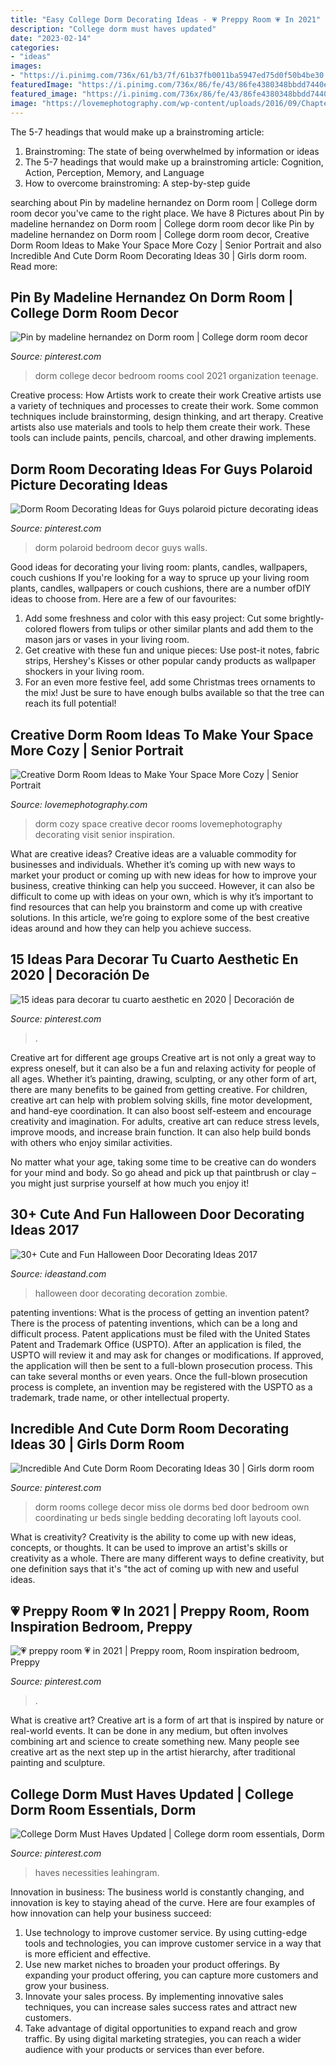 ```yaml
---
title: "Easy College Dorm Decorating Ideas - 💗 Preppy Room 💗 In 2021"
description: "College dorm must haves updated"
date: "2023-02-14"
categories:
- "ideas"
images:
- "https://i.pinimg.com/736x/61/b3/7f/61b37fb0011ba5947ed75d0f50b4be30.jpg"
featuredImage: "https://i.pinimg.com/736x/86/fe/43/86fe4380348bbdd7440e74d6da8c0f3f.jpg"
featured_image: "https://i.pinimg.com/736x/86/fe/43/86fe4380348bbdd7440e74d6da8c0f3f.jpg"
image: "https://lovemephotography.com/wp-content/uploads/2016/09/Chapter-12-Dorm-Room-Ideas-01.jpg"
---
```



The 5-7 headings that would make up a brainstroming article:
1. Brainstroming: The state of being overwhelmed by information or ideas
2. The 5-7 headings that would make up a brainstroming article: Cognition, Action, Perception, Memory, and Language
3. How to overcome brainstroming: A step-by-step guide

	

		
searching about Pin by madeline hernandez on Dorm room | College dorm room decor you've came to the right place. We have 8 Pictures about Pin by madeline hernandez on Dorm room | College dorm room decor like Pin by madeline hernandez on Dorm room | College dorm room decor, Creative Dorm Room Ideas to Make Your Space More Cozy | Senior Portrait and also Incredible And Cute Dorm Room Decorating Ideas 30 | Girls dorm room. Read more:
		
    
## Pin By Madeline Hernandez On Dorm Room | College Dorm Room Decor

<img loading=lazy src="https://i.pinimg.com/736x/df/be/fa/dfbefa2eb2f5ad4648a122de20fac6ae.jpg" onerror="this.onerror=null;this.src='https://tse2.mm.bing.net/th?id=OIP.bZj_brF_SnNpC331Y8HyPwHaJ3&amp;pid=15.1';" alt="Pin by madeline hernandez on Dorm room | College dorm room decor">

_Source: pinterest.com_

>dorm college decor bedroom rooms cool 2021 organization teenage. 

	

Creative process: How Artists work to create their work
Creative artists use a variety of techniques and processes to create their work. Some common techniques include brainstorming, design thinking, and art therapy. Creative artists also use materials and tools to help them create their work. These tools can include paints, pencils, charcoal, and other drawing implements.

    
## Dorm Room Decorating Ideas For Guys Polaroid Picture Decorating Ideas

<img loading=lazy src="https://i.pinimg.com/736x/61/b3/7f/61b37fb0011ba5947ed75d0f50b4be30.jpg" onerror="this.onerror=null;this.src='https://tse2.mm.bing.net/th?id=OIP.WImWKJ6lU1n8mcNat4Q66gHaJ4&amp;pid=15.1';" alt="Dorm Room Decorating Ideas for Guys polaroid picture decorating ideas">

_Source: pinterest.com_

>dorm polaroid bedroom decor guys walls. 

	

Good ideas for decorating your living room: plants, candles, wallpapers, couch cushions
If you're looking for a way to spruce up your living room plants, candles, wallpapers or couch cushions, there are a number ofDIY ideas to choose from. Here are a few of our favourites: 
1. Add some freshness and color with this easy project: Cut some brightly-colored flowers from tulips or other similar plants and add them to the mason jars or vases in your living room. 
2. Get creative with these fun and unique pieces: Use post-it notes, fabric strips, Hershey's Kisses or other popular candy products as wallpaper shockers in your living room. 
3. For an even more festive feel, add some Christmas trees ornaments to the mix! Just be sure to have enough bulbs available so that the tree can reach its full potential!

    
## Creative Dorm Room Ideas To Make Your Space More Cozy | Senior Portrait

<img loading=lazy src="https://lovemephotography.com/wp-content/uploads/2016/09/Chapter-12-Dorm-Room-Ideas-01.jpg" onerror="this.onerror=null;this.src='https://tse2.mm.bing.net/th?id=OIP.si95z-AmW-LC7xcO99CobAHaL2&amp;pid=15.1';" alt="Creative Dorm Room Ideas to Make Your Space More Cozy | Senior Portrait">

_Source: lovemephotography.com_

>dorm cozy space creative decor rooms lovemephotography decorating visit senior inspiration. 

	

What are creative ideas?
Creative ideas are a valuable commodity for businesses and individuals. Whether it’s coming up with new ways to market your product or coming up with new ideas for how to improve your business, creative thinking can help you succeed. However, it can also be difficult to come up with ideas on your own, which is why it’s important to find resources that can help you brainstorm and come up with creative solutions. In this article, we’re going to explore some of the best creative ideas around and how they can help you achieve success.

    
## 15 Ideas Para Decorar Tu Cuarto Aesthetic En 2020 | Decoración De

<img loading=lazy src="https://i.pinimg.com/736x/86/fe/43/86fe4380348bbdd7440e74d6da8c0f3f.jpg" onerror="this.onerror=null;this.src='https://tse2.mm.bing.net/th?id=OIP.OB1sa_9n3j-Sc0A70NHrJwHaFj&amp;pid=15.1';" alt="15 ideas para decorar tu cuarto aesthetic en 2020 | Decoración de">

_Source: pinterest.com_

>. 

	

Creative art for different age groups
Creative art is not only a great way to express oneself, but it can also be a fun and relaxing activity for people of all ages. Whether it’s painting, drawing, sculpting, or any other form of art, there are many benefits to be gained from getting creative.
For children, creative art can help with problem solving skills, fine motor development, and hand-eye coordination. It can also boost self-esteem and encourage creativity and imagination. For adults, creative art can reduce stress levels, improve moods, and increase brain function. It can also help build bonds with others who enjoy similar activities.

No matter what your age, taking some time to be creative can do wonders for your mind and body. So go ahead and pick up that paintbrush or clay – you might just surprise yourself at how much you enjoy it!

    
## 30+ Cute And Fun Halloween Door Decorating Ideas 2017

<img loading=lazy src="https://ideastand.com/wp-content/uploads/2016/10/halloween-door/4-halloween-door-decoration.jpg" onerror="this.onerror=null;this.src='https://tse1.mm.bing.net/th?id=OIP.-UcrpoSAmt7UgDJVbLfl5QHaPX&amp;pid=15.1';" alt="30+ Cute and Fun Halloween Door Decorating Ideas 2017">

_Source: ideastand.com_

>halloween door decorating decoration zombie. 

	

patenting inventions: What is the process of getting an invention patent?
There is the process of patenting inventions, which can be a long and difficult process. Patent applications must be filed with the United States Patent and Trademark Office (USPTO). After an application is filed, the USPTO will review it and may ask for changes or modifications. If approved, the application will then be sent to a full-blown prosecution process. This can take several months or even years. Once the full-blown prosecution process is complete, an invention may be registered with the USPTO as a trademark, trade name, or other intellectual property.

    
## Incredible And Cute Dorm Room Decorating Ideas 30 | Girls Dorm Room

<img loading=lazy src="https://i.pinimg.com/736x/1d/71/ab/1d71aba442db1554c5d4a5e87d1dc7ba.jpg" onerror="this.onerror=null;this.src='https://tse4.mm.bing.net/th?id=OIP.KPrcf2FPHzNUMBwap1rWgwHaKA&amp;pid=15.1';" alt="Incredible And Cute Dorm Room Decorating Ideas 30 | Girls dorm room">

_Source: pinterest.com_

>dorm rooms college decor miss ole dorms bed door bedroom own coordinating ur beds single bedding decorating loft layouts cool. 

	

What is creativity?
Creativity is the ability to come up with new ideas, concepts, or thoughts. It can be used to improve an artist's skills or creativity as a whole. There are many different ways to define creativity, but one definition says that it's "the act of coming up with new and useful ideas.

    
## 💗 Preppy Room 💗 In 2021 | Preppy Room, Room Inspiration Bedroom, Preppy

<img loading=lazy src="https://i.pinimg.com/736x/0c/bf/54/0cbf54ef47a8c4aea67d468dabe79324.jpg" onerror="this.onerror=null;this.src='https://tse3.mm.bing.net/th?id=OIP.9aPFBXoA6Gydu4PSRAvJPAHaJ4&amp;pid=15.1';" alt="💗 preppy room 💗 in 2021 | Preppy room, Room inspiration bedroom, Preppy">

_Source: pinterest.com_

>. 

	

What is creative art?
Creative art is a form of art that is inspired by nature or real-world events. It can be done in any medium, but often involves combining art and science to create something new. Many people see creative art as the next step up in the artist hierarchy, after traditional painting and sculpture.

    
## College Dorm Must Haves Updated | College Dorm Room Essentials, Dorm

<img loading=lazy src="https://i.pinimg.com/736x/59/9a/60/599a60fec75a5045be74ab53642c7288.jpg" onerror="this.onerror=null;this.src='https://tse3.mm.bing.net/th?id=OIP.klkbM1O_9kdZzv803OHutgHaLG&amp;pid=15.1';" alt="College Dorm Must Haves Updated | College dorm room essentials, Dorm">

_Source: pinterest.com_

>haves necessities leahingram. 

	

Innovation in business:
The business world is constantly changing, and innovation is key to staying ahead of the curve. Here are four examples of how innovation can help your business succeed: 
1. Use technology to improve customer service. By using cutting-edge tools and technologies, you can improve customer service in a way that is more efficient and effective.
2. Use new market niches to broaden your product offerings. By expanding your product offering, you can capture more customers and grow your business. 
3. Innovate your sales process. By implementing innovative sales techniques, you can increase sales success rates and attract new customers. 
4. Take advantage of digital opportunities to expand reach and grow traffic. By using digital marketing strategies, you can reach a wider audience with your products or services than ever before.

